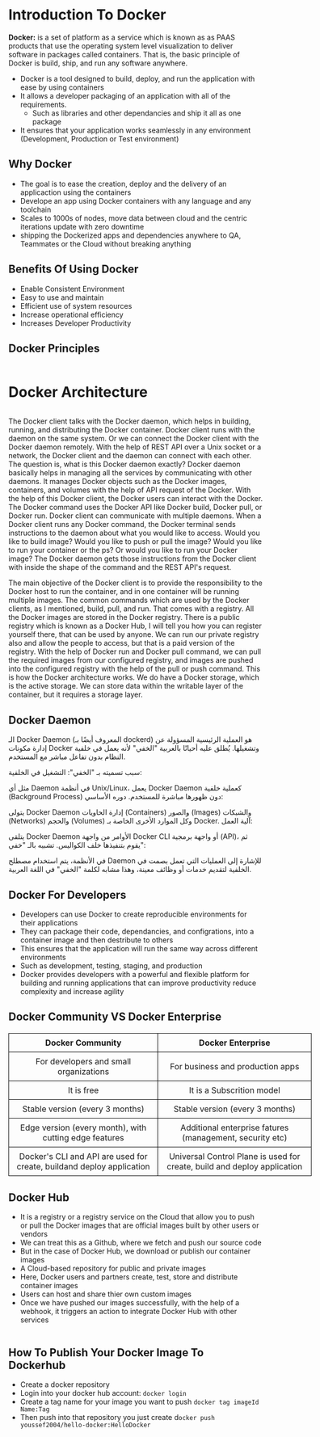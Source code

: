 # Introduction To Docker

<b>Docker:</b> is a set of platform as a service which is known as as PAAS products that use the operating system level visualization to deliver software in packages called containers. That is, the basic principle of Docker is build, ship, and run any software anywhere.

  * Docker is a tool designed to build, deploy, and run the application with ease by using containers
  * It allows a developer packaging of an application with all of the requirements.
    * Such as libraries and other dependancies and ship it all as one package
  * It ensures that your application works seamlessly in any environment (Development, Production or Test environment)

## Why Docker

  * The goal is to ease the creation, deploy and the delivery of an applicaction using the containers
  * Develope an app using Docker containers with any language and any toolchain
  * Scales to 1000s of nodes, move data between cloud and the centric iterations update with zero downtime
  * shipping the Dockerized apps and dependencies anywhere to QA, Teammates or the Cloud without breaking anything

## Benefits Of Using Docker

  * Enable Consistent Environment
  * Easy to use and maintain
  * Efficient use of system resources
  * Increase operational efficiency
  * Increases Developer Productivity

## Docker Principles

<img src="https://miro.medium.com/v2/resize:fit:1400/1*E8dSDBHVNSzj-yIRMwQtHQ.png" alt=""/>

# Docker Architecture

<img src="https://media.geeksforgeeks.org/wp-content/uploads/20221205115118/Architecture-of-Docker.png" alt=""/>

The Docker client talks with the Docker daemon, which helps in building, running, and distributing the Docker container. Docker client runs with the daemon on the same system. Or we can connect the Docker client with the Docker daemon remotely. With the help of REST API over a Unix socket or a network, the Docker client and the daemon can connect with each other. The question is, what is this Docker daemon exactly? Docker daemon basically helps in managing all the services by communicating with other daemons. It manages Docker objects such as the Docker images, containers, and volumes with the help of API request of the Docker. With the help of this Docker client, the Docker users can interact with the Docker. The Docker command uses the Docker API like Docker build, Docker pull, or Docker run. Docker client can communicate with multiple daemons. When a Docker client runs any Docker command, the Docker terminal sends instructions to the daemon about what you would like to access. Would you like to build image? Would you like to push or pull the image? Would you like to run your container or the ps? Or would you like to run your Docker image? The Docker daemon gets those instructions from the Docker client with inside the shape of the command and the REST API's request. 

The main objective of the Docker client is to provide the responsibility to the Docker host to run the container, and in one container will be running multiple images. The common commands which are used by the Docker clients, as I mentioned, build, pull, and run. That comes with a registry. All the Docker images are stored in the Docker registry. There is a public registry which is known as a Docker Hub, I will tell you how you can register yourself there, that can be used by anyone. We can run our private registry also and allow the people to access, but that is a paid version of the registry. With the help of Docker run and Docker pull command, we can pull the required images from our configured registry, and images are pushed into the configured registry with the help of the pull or push command. This is how the Docker architecture works. We do have a Docker storage, which is the active storage. We can store data within the writable layer of the container, but it requires a storage layer.

## Docker Daemon

الـ Docker Daemon (المعروف أيضًا بـ dockerd) هو العملية الرئيسية المسؤولة عن إدارة مكونات Docker وتشغيلها. يُطلق عليه أحيانًا بالعربية "الخفي" لأنه يعمل في خلفية النظام بدون تفاعل مباشر مع المستخدم.

سبب تسميته بـ "الخفي":
التشغيل في الخلفية:

مثل أي Daemon في أنظمة Unix/Linux، يعمل Docker Daemon كعملية خلفية (Background Process) دون ظهورها مباشرة للمستخدم.
دوره الأساسي:

يتولى Docker Daemon إدارة الحاويات (Containers) والصور (Images) والشبكات (Networks) والحجم (Volumes) وكل الموارد الأخرى الخاصة بـ Docker.
آلية العمل:

يتلقى Docker Daemon الأوامر من واجهة Docker CLI أو واجهة برمجية (API)، ثم يقوم بتنفيذها خلف الكواليس.
تشبيه بالـ "خفي":

في الأنظمة، يتم استخدام مصطلح Daemon للإشارة إلى العمليات التي تعمل بصمت في الخلفية لتقديم خدمات أو وظائف معينة، وهذا مشابه لكلمة "الخفي" في اللغة العربية.

## Docker For Developers

  * Developers can use Docker to create reproducible environments for their applications
  * They can package their code, dependancies, and configrations, into a container image and then destribute to others
  * This ensures that the application will run the same way across different environments
  * Such as development, testing, staging, and production
  * Docker provides developers with a powerful and flexible platform for building and running applications that can improve productivity reduce complexity and increase agility

## Docker Community VS Docker Enterprise

<table style="width: 50%; border-collapse: collapse; margin: 20px auto; min-width:600px">
    <thead>
        <tr>
            <th style="border: 1px solid #000; padding: 8px; text-align: center;">Docker Community</th>
            <th style="border: 1px solid #000; padding: 8px; text-align: center;">Docker Enterprise</th>
        </tr>
    </thead>
    <tbody>
        <tr>
            <td style="border: 1px solid #000; padding: 8px; text-align: center;">For developers and small organizations</td>  
            <td style="border: 1px solid #000; padding: 8px; text-align: center;">For business and production apps</td>  
        </tr>
        <tr>
            <td style="border: 1px solid #000; padding: 8px; text-align: center;">It is free</td>
            <td style="border: 1px solid #000; padding: 8px; text-align: center;">It is a Subscrition model</td>
        </tr>
        <tr>
            <td style="border: 1px solid #000; padding: 8px; text-align: center;">Stable version (every 3 months)</td>
            <td style="border: 1px solid #000; padding: 8px; text-align: center;">Stable version (every 3 months)</td>
        </tr>
        <tr>
            <td style="border: 1px solid #000; padding: 8px; text-align: center;">Edge version (every month), with cutting edge features</td>
            <td style="border: 1px solid #000; padding: 8px; text-align: center;">Additional enterprise fatures (management, security etc)</td>
        </tr>
        <tr>
            <td style="border: 1px solid #000; padding: 8px; text-align: center;">Docker's CLI and API are used for create, buildand deploy application</td>
            <td style="border: 1px solid #000; padding: 8px; text-align: center;">Universal Control Plane is used for create, build and deploy application</td>
        </tr>
    </tbody>
</table>

## Docker Hub

  * It is a registry or a registry service on the Cloud that allow you to push or pull the Docker images that are official images built by other users or vendors
  * We can treat this as a Github, where we fetch and push our source code
  * But in the case of Docker Hub, we download or publish our container images
  * A Cloud-based repository for public and private images
  * Here, Docker users and partners create, test, store and distribute container images
  * Users can host and share thier own custom images
  * Once we have pushed our images successfully, with the help of a webhook, it triggers an action to integrate Docker Hub with other services

<img src="https://k21academy.com/wp-content/uploads/2021/03/Screenshot-from-2021-03-26-11-01-09.png" alt=""/>

## How To Publish Your Docker Image To Dockerhub

  * Create a docker repository
  * Login into your docker hub account: `docker login`
  * Create a tag name for your image you want to push `docker tag imageId Name:Tag`
  * Then push into that repository you just create d`ocker push youssef2004/hello-docker:HelloDocker`

